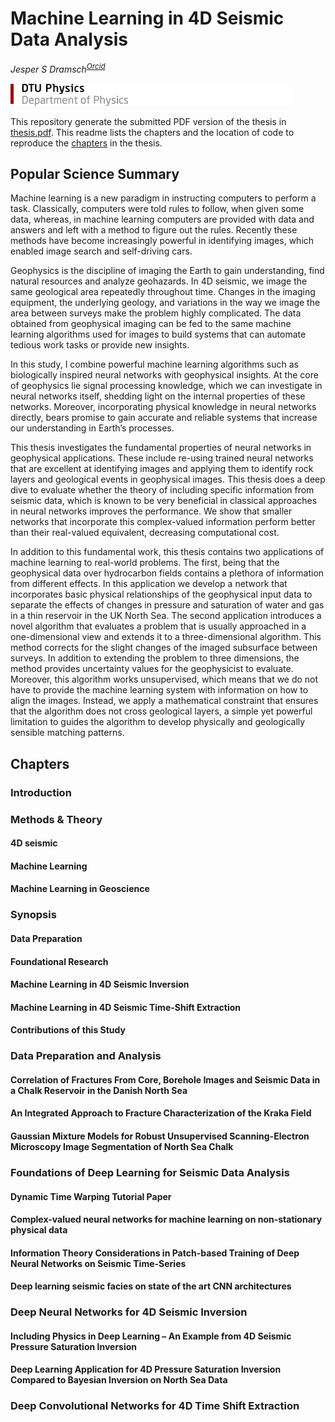# Machine Learning in 4D Seismic Data Analysis
_Jesper S Dramsch<sup>[Orcid](https://orcid.org/0000-0001-8273-905X)</sup>_

![DTU Logo](graphics/fysik_uk.png)

This repository generate the submitted PDF version of the thesis in [thesis.pdf](Dramsch_PhD_Thesis.pdf). This readme lists the chapters and the location of code to reproduce the [chapters](#Chapters) in the thesis. 

## Popular Science Summary
Machine learning is a new paradigm in instructing computers to perform a task. Classically, computers were told rules to follow, when given some data, whereas, in machine learning computers are provided with data and answers and left with a method to figure out the rules. Recently these methods have become increasingly powerful in identifying images, which enabled image search and self-driving cars.

Geophysics is the discipline of imaging the Earth to gain understanding, find natural resources and analyze geohazards. In 4D seismic, we image the same geological area repeatedly throughout time. Changes in the imaging equipment, the underlying geology, and variations in the way we image the area between surveys make the problem highly complicated. The data obtained from geophysical imaging can be fed to the same machine learning algorithms used for images to build systems that can automate tedious work tasks or provide new insights. 

In this study, I combine powerful machine learning algorithms such as biologically inspired neural networks with geophysical insights. At the core of geophysics lie signal processing knowledge, which we can investigate in neural networks itself, shedding light on the internal properties of these networks. Moreover, incorporating physical knowledge in neural networks directly, bears promise to gain accurate and reliable systems that increase our understanding in Earth’s processes.

This thesis investigates the fundamental properties of neural networks in geophysical applications. These include re-using trained neural networks that are excellent at identifying images and applying them to identify rock layers and geological events in geophysical images. This thesis does a deep dive to evaluate whether the theory of including specific information from seismic data, which is known to be very beneficial in classical approaches in neural networks improves the performance. We show that smaller networks that incorporate this complex-valued information perform better than their real-valued equivalent, decreasing computational cost.

In addition to this fundamental work, this thesis contains two applications of machine learning to real-world problems. The first, being that the geophysical data over hydrocarbon fields contains a plethora of information from different effects. In this application we develop a network that incorporates basic physical relationships of the geophysical input data to separate the effects of changes in pressure and saturation of water and gas in a thin reservoir in the UK North Sea. The second application introduces a novel algorithm that evaluates a problem that is usually approached in a one-dimensional view and extends it to a three-dimensional algorithm. This method corrects for the slight changes of the imaged subsurface between surveys. In addition to extending the problem to three dimensions, the method provides uncertainty values for the geophysicist to evaluate. Moreover, this algorithm works unsupervised, which means that we do not have to provide the machine learning system with information on how to align the images. Instead, we apply a mathematical constraint that ensures that the algorithm does not cross geological layers, a simple yet powerful limitation to guides the algorithm to develop physically and geologically sensible matching patterns.

## Chapters

### Introduction
### Methods & Theory
#### 4D seismic
#### Machine Learning 
#### Machine Learning in Geoscience
### Synopsis 
#### Data Preparation
#### Foundational Research
#### Machine Learning in 4D Seismic Inversion 
#### Machine Learning in 4D Seismic Time-Shift Extraction 
#### Contributions of this Study

### Data Preparation and Analysis
#### Correlation of Fractures From Core, Borehole Images and Seismic Data in a Chalk Reservoir in the Danish North Sea

#### An Integrated Approach to Fracture Characterization of the Kraka Field 

#### Gaussian Mixture Models for Robust Unsupervised Scanning-Electron Microscopy Image Segmentation of North Sea Chalk


### Foundations of Deep Learning for Seismic Data Analysis
#### Dynamic Time Warping Tutorial Paper

#### Complex-valued neural networks for machine learning on non-stationary physical data

#### Information Theory Considerations in Patch-based Training of Deep Neural Networks on Seismic Time-Series

#### Deep learning seismic facies on state of the art CNN architectures


### Deep Neural Networks for 4D Seismic Inversion
#### Including Physics in Deep Learning – An Example from 4D Seismic Pressure Saturation Inversion

#### Deep Learning Application for 4D Pressure Saturation Inversion Compared to Bayesian Inversion on North Sea Data


### Deep Convolutional Networks for 4D Time Shift Extraction

